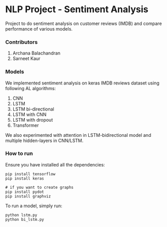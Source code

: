 # NLP Project - Sentiment Analysis

Project to do sentiment analysis on customer reviews (IMDB) and compare performance of various models.

### Contributors
1. Archana Balachandran
2. Sarneet Kaur

### Models
We implemented sentiment analysis on keras IMDB reviews dataset using following AL algorithms:
1. CNN
2. LSTM
3. LSTM bi-directional
4. LSTM with CNN
5. LSTM with dropout
6. Transformer 

We also experimented with attention in LSTM-bidirectional model and multiple hidden-layers in CNN/LSTM.


### How to run
Ensure you have installed all the dependencies:

```
pip install tensorflow
pip install keras

# if you want to create graphs
pip install pydot
pip install graphviz
```

To run a model, simply run:

```
python lstm.py
python bi_lstm.py
```